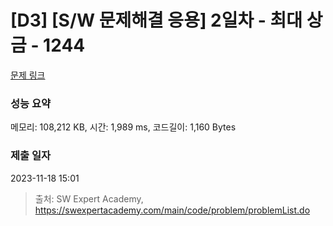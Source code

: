 # [D3] [S/W 문제해결 응용] 2일차 - 최대 상금 - 1244 

[문제 링크](https://swexpertacademy.com/main/code/problem/problemDetail.do?contestProbId=AV15Khn6AN0CFAYD) 

### 성능 요약

메모리: 108,212 KB, 시간: 1,989 ms, 코드길이: 1,160 Bytes

### 제출 일자

2023-11-18 15:01



> 출처: SW Expert Academy, https://swexpertacademy.com/main/code/problem/problemList.do